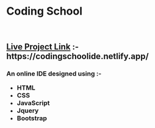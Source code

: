 <h1>Coding School<h1>


<h2> <br><u>Live Project Link</u> :-  https://codingschoolide.netlify.app/ </h2>

<h3>An online IDE designed using :-
    <ul>
    <li>HTML</li>
    <li>CSS</li>
    <li>JavaScript</li>
    <li>Jquery</li>
    <li>Bootstrap</li>
    </ul>
</h3>
                